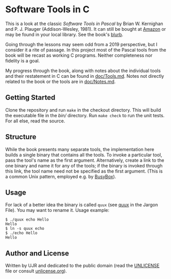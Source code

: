 # Software Tools in C

This is a look at the classic *Software Tools in Pascal*
by Brian W. Kernighan and P. J. Plauger (Addison-Wesley, 1981).
It can still be bought at [Amazon][amazon] or may be found
in your local library. See the book's [blurb](doc/Blurb.md).

Going through the lessons may seem odd from a 2019 perspective,
but I consider it a rite of passage. In this project most of
the Pascal tools from the book will be recast as working C
programs. Neither completeness nor fidelity is a goal.

My progress through the book, along with notes about the
individual tools and their restatement in C can be found
in [doc/Tools.md](doc/Tools.md). Notes not directly related
to the book or the tools are in [doc/Notes.md](doc/Notes.md).

## Getting Started

Clone the repository and run `make` in the checkout directory.
This will build the executable file in the *bin/* directory.
Run `make check` to run the unit tests.
For all else, read the source.

## Structure

While the book presents many separate tools, the implementation
here builds a single binary that contains all the tools.
To invoke a particular tool, pass the tool's name as the first
argument. Alternatively, create a link to the one binary and
name it for any of the tools; if the binary is invoked through
this link, the tool name need not be specified as the first argument.
(This is a common Unix pattern, employed e.g. by [BusyBox][busybox]).

## Usage

For lack of a better idea the binary is called `quux` (see
[quux][quux] in the Jargon File). You may want to rename it.
Usage example:

    $ ./quux echo Hello
    Hello
    $ ln -s quux echo
    $ ./echo Hello
    Hello

## Author and License

Written by UJR and dedicated to the public domain (read the
[UNLICENSE](./UNLICENSE) file or consult [unlicense.org][unlicense]).

[amazon]: https://www.amazon.com/dp/0201103427
[busybox]: https://busybox.net/
[quux]: http://catb.org/esr/jargon/html/Q/quux.html
[unlicense]: https://unlicense.org/
